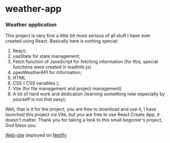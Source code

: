 # weather-app
### Weather application

This project is very first a little bit more serious of all stuff I have ever created using React. Basically here is nothing special:
1) React; 
2) useState for state management;
3) Fetch function of JavaScript for fetching information (for this, special functions were created in loadInfo.js)
4) openWeatherAPI for information;
5) HTML
6) CSS ( CSS variables );
7) Vite (for file management and project management)
8) A lot of hard work and dedication (learning something new especially by yourself is not that easy);

Well, that is it for the project, you are free to download and use it, I have launched this project via Vite, but you are free to use React Create App, it doesn't matter.
Thank you for taking a look to this small beginner's project, God bless you.

[Web-site](https://651fabb066b2f7687c9f5cce--neon-druid-02c2db.netlify.app/) deployed on [Netlify](https://www.netlify.com/) 
